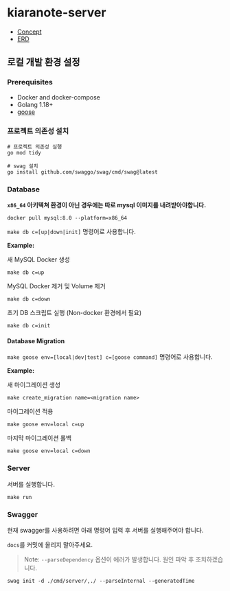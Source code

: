 # kiaranote-server 

* [Concept](https://demo.hedgedoc.org/JOieJRo0QNesVBdgEel48Q)
* [ERD](https://www.erdcloud.com/d/h2HrcZe3gYPNMe6Zb)

## 로컬 개발 환경 설정

### Prerequisites

- Docker and docker-compose
- Golang 1.18+
- [goose](https://github.com/pressly/goose)

### 프로젝트 의존성 설치

```shell
# 프로젝트 의존성 실행
go mod tidy

# swag 설치
go install github.com/swaggo/swag/cmd/swag@latest
```

### Database

**`x86_64` 아키텍쳐 환경이 아닌 경우에는 따로 mysql 이미지를 내려받아야합니다.**

```shell
docker pull mysql:8.0 --platform=x86_64
```

`make db c=[up|down|init]` 명령어로 사용합니다.

**Example:**

새 MySQL Docker 생성

```shell
make db c=up
```

MySQL Docker 제거 및 Volume 제거

```shell
make db c=down
```

초기 DB 스크립트 실행 (Non-docker 환경에서 필요)

```shell
make db c=init
```

#### Database Migration

`make goose env=[local|dev|test] c=[goose command]` 명령어로 사용합니다.

**Example:**

새 마이그레이션 생성

```shell
make create_migration name=<migration name>
```

마이그레이션 적용

```shell
make goose env=local c=up
```

마지막 마이그레이션 롤백

```shell
make goose env=local c=down
```

### Server

서버를 실행합니다.

```shell
make run
```

### Swagger

현재 swagger를 사용하려면 아래 명령어 입력 후 서버를 실행해주어야 합니다.

`docs`를 커밋에 올리지 말아주세요.

> Note: `--parseDependency` 옵션이 에러가 발생합니다. 원인 파악 후 조치하겠습니다.

```shell
swag init -d ./cmd/server/,./ --parseInternal --generatedTime
```
